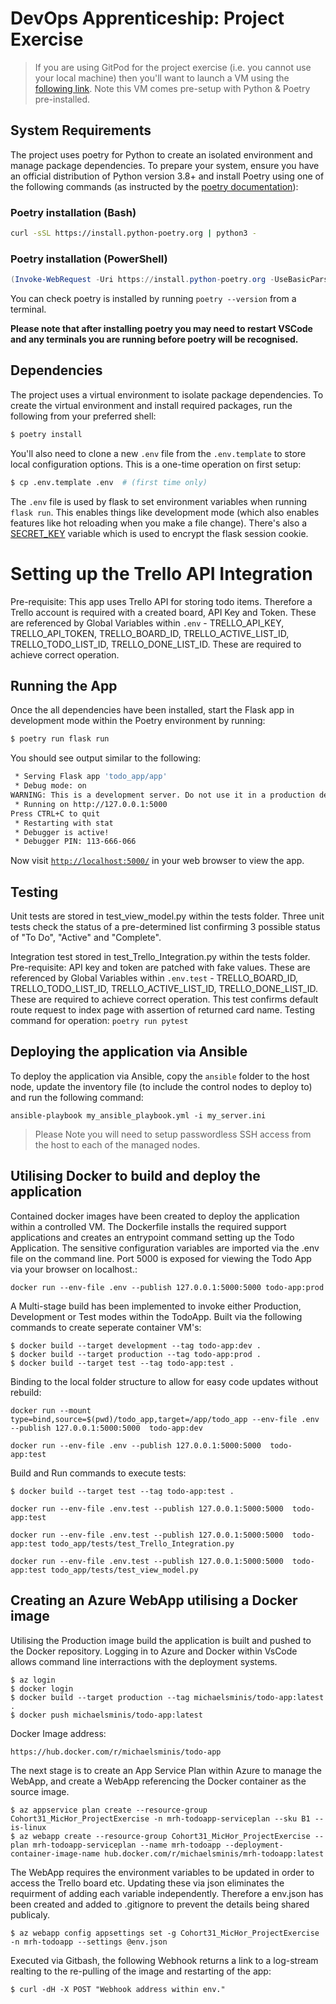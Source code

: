 # DevOps Apprenticeship: Project Exercise

> If you are using GitPod for the project exercise (i.e. you cannot use your local machine) then you'll want to launch a VM using the [following link](https://gitpod.io/#https://github.com/CorndelWithSoftwire/DevOps-Course-Starter). Note this VM comes pre-setup with Python & Poetry pre-installed.

## System Requirements

The project uses poetry for Python to create an isolated environment and manage package dependencies. To prepare your system, ensure you have an official distribution of Python version 3.8+ and install Poetry using one of the following commands (as instructed by the [poetry documentation](https://python-poetry.org/docs/#system-requirements)):

### Poetry installation (Bash)

```bash
curl -sSL https://install.python-poetry.org | python3 -
```

### Poetry installation (PowerShell)

```powershell
(Invoke-WebRequest -Uri https://install.python-poetry.org -UseBasicParsing).Content | py -
```

You can check poetry is installed by running `poetry --version` from a terminal.

**Please note that after installing poetry you may need to restart VSCode and any terminals you are running before poetry will be recognised.**

## Dependencies

The project uses a virtual environment to isolate package dependencies. To create the virtual environment and install required packages, run the following from your preferred shell:

```bash
$ poetry install
```

You'll also need to clone a new `.env` file from the `.env.template` to store local configuration options. This is a one-time operation on first setup:

```bash
$ cp .env.template .env  # (first time only)
```

The `.env` file is used by flask to set environment variables when running `flask run`. This enables things like development mode (which also enables features like hot reloading when you make a file change). There's also a [SECRET_KEY](https://flask.palletsprojects.com/en/2.3.x/config/#SECRET_KEY) variable which is used to encrypt the flask session cookie.

# Setting up the Trello API Integration

Pre-requisite: This app uses Trello API for storing todo items. Therefore a Trello account is required with a created board, API Key and Token. These are referenced by Global Variables within `.env` - 
  TRELLO_API_KEY, TRELLO_API_TOKEN, TRELLO_BOARD_ID, TRELLO_ACTIVE_LIST_ID, TRELLO_TODO_LIST_ID, TRELLO_DONE_LIST_ID.
These are required to achieve correct operation.

## Running the App

Once the all dependencies have been installed, start the Flask app in development mode within the Poetry environment by running:
```bash
$ poetry run flask run
```

You should see output similar to the following:
```bash
 * Serving Flask app 'todo_app/app'
 * Debug mode: on
WARNING: This is a development server. Do not use it in a production deployment. Use a production WSGI server instead.
 * Running on http://127.0.0.1:5000
Press CTRL+C to quit
 * Restarting with stat
 * Debugger is active!
 * Debugger PIN: 113-666-066
```
Now visit [`http://localhost:5000/`](http://localhost:5000/) in your web browser to view the app.

## Testing

Unit tests are stored in test_view_model.py within the tests folder. 
Three unit tests check the status of a pre-determined list confirming 3 possible status of "To Do", "Active" and "Complete".

Integration test stored in test_Trello_Integration.py within the tests folder.
Pre-requisite: API key and token are patched with fake values. These are referenced by Global Variables within `.env.test` - 
  TRELLO_BOARD_ID, TRELLO_TODO_LIST_ID, TRELLO_ACTIVE_LIST_ID, TRELLO_DONE_LIST_ID.
These are required to achieve correct operation. This test confirms default route request to index page with assertion of returned card name.
Testing command for operation: `poetry run pytest`

## Deploying the application via Ansible

To deploy the application via Ansible, copy the `ansible` folder to the host node, update the inventory file (to include the control nodes to deploy to) and run the following command:

```
ansible-playbook my_ansible_playbook.yml -i my_server.ini
```

>Please Note you will need to setup passwordless SSH access from the host to each of the managed nodes.

## Utilising Docker to build and deploy the application

Contained docker images have been created to deploy the application within a controlled VM. The Dockerfile installs the required support applications and creates an entrypoint command setting up the Todo Application. The sensitive configuration variables are imported via the .env file on the command line. Port 5000 is exposed for viewing the Todo App via your browser on localhost.:

```
docker run --env-file .env --publish 127.0.0.1:5000:5000 todo-app:prod
```

A Multi-stage build has been implemented to invoke either Production, Development or Test modes within the TodoApp. Built via the following commands to create seperate container VM's: 

```
$ docker build --target development --tag todo-app:dev .
$ docker build --target production --tag todo-app:prod .
$ docker build --target test --tag todo-app:test .
```
Binding to the local folder structure to allow for easy code updates without rebuild:

```
docker run --mount type=bind,source=$(pwd)/todo_app,target=/app/todo_app --env-file .env --publish 127.0.0.1:5000:5000  todo-app:dev

docker run --env-file .env --publish 127.0.0.1:5000:5000  todo-app:test
```
Build and Run commands to execute tests:
```
$ docker build --target test --tag todo-app:test .

docker run --env-file .env.test --publish 127.0.0.1:5000:5000  todo-app:test

docker run --env-file .env.test --publish 127.0.0.1:5000:5000  todo-app:test todo_app/tests/test_Trello_Integration.py

docker run --env-file .env.test --publish 127.0.0.1:5000:5000  todo-app:test todo_app/tests/test_view_model.py
```

## Creating an Azure WebApp utilising a Docker image

Utilising the Production image build the application is built and pushed to the Docker repository. Logging in to Azure and Docker within VsCode allows command line interractions with the deployment systems.

```
$ az login
$ docker login
$ docker build --target production --tag michaelsminis/todo-app:latest .
$ docker push michaelsminis/todo-app:latest
```
Docker Image address:
```
https://hub.docker.com/r/michaelsminis/todo-app
```

The next stage is to create an App Service Plan within Azure to manage the WebApp, and create a WebApp referencing the Docker container as the source image.

```
$ az appservice plan create --resource-group Cohort31_MicHor_ProjectExercise -n mrh-todoapp-serviceplan --sku B1 --is-linux
$ az webapp create --resource-group Cohort31_MicHor_ProjectExercise --plan mrh-todoapp-serviceplan --name mrh-todoapp --deployment-container-image-name hub.docker.com/r/michaelsminis/mrh-todoapp:latest
```

The WebApp requires the environment variables to be updated in order to access the Trello board etc. Updating these via json eliminates the requirment of adding each variable independently. Therefore a env.json has been created and added to .gitignore to prevent the details being shared publicaly.

```
$ az webapp config appsettings set -g Cohort31_MicHor_ProjectExercise -n mrh-todoapp --settings @env.json
```
Executed via Gitbash, the following Webhook returns a link to a log-stream realting to the re-pulling of the image and restarting of the app:

```
$ curl -dH -X POST "Webhook address within env."
```